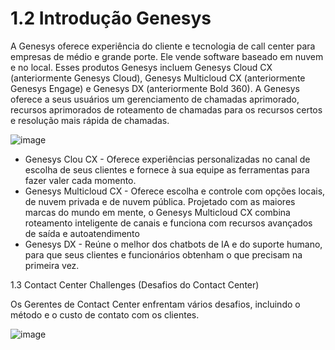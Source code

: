 # 1.2 Introdução Genesys


A Genesys oferece experiência do cliente e tecnologia de call center para empresas de médio e grande porte. Ele vende software baseado em nuvem e no local. 
Esses produtos Genesys incluem Genesys Cloud CX (anteriormente Genesys Cloud), Genesys Multicloud CX (anteriormente Genesys Engage) e Genesys DX (anteriormente Bold 360). 
A Genesys oferece a seus usuários um gerenciamento de chamadas aprimorado, recursos aprimorados de roteamento de chamadas para os recursos certos e resolução mais rápida 
de chamadas.

![image](https://user-images.githubusercontent.com/52088444/157237289-261e7ebf-bd88-42f4-bab6-e1a0462f7872.png)

- Genesys Clou CX - Oferece experiências personalizadas no canal de escolha de seus clientes e fornece à sua equipe as ferramentas para fazer valer cada momento.
- Genesys Multicloud CX - Oferece escolha e controle com opções locais, de nuvem privada e de nuvem pública. Projetado com as maiores marcas do mundo em mente, o Genesys Multicloud CX combina roteamento inteligente de canais e funciona com recursos avançados de saída e autoatendimento
- Genesys DX - Reúne o melhor dos chatbots de IA e do suporte humano, para que seus clientes e funcionários obtenham o que precisam na primeira vez.

1.3 Contact Center Challenges (Desafios do Contact Center)

Os Gerentes de Contact Center enfrentam vários desafios, incluindo o método e o custo de contato com os clientes.

![image](https://user-images.githubusercontent.com/52088444/157237970-e188ad34-e934-4d44-8bb7-4b345fad1882.png)
